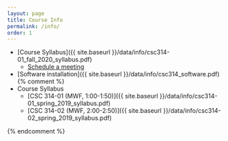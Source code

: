 ```yaml
---
layout: page
title: Course Info 
permalink: /info/
order: 1
---
```


* [Course Syllabus]({{ site.baseurl }}/data/info/csc314-01_fall_2020_syllabus.pdf) 
  * [Schedule a meeting](https://outlook.office365.com/owa/calendar/DrGarrettDancik@myeasternct.onmicrosoft.com/bookings/)
* [Software installation]({{ site.baseurl }}/data/info/csc314_software.pdf)
{% comment %}
* Course Syllabus
    * [CSC 314-01 (MWF, 1:00-1:50)]({{ site.baseurl }}/data/info/csc314-01_spring_2019_syllabus.pdf) 
    * [CSC 314-02 (MWF, 2:00-2:50)]({{ site.baseurl }}/data/info/csc314-02_spring_2019_syllabus.pdf) 

{% endcomment %}
